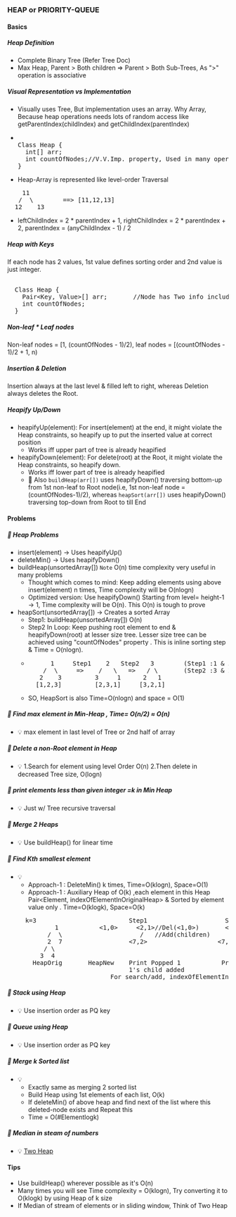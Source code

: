 ### HEAP or PRIORITY-QUEUE

#### Basics
##### Heap Definition
- Complete Binary Tree (Refer Tree Doc)
- Max Heap, Parent > Both children => Parent > Both Sub-Trees, As ">" operation is associative 
##### Visual Representation vs Implementation
- Visually uses Tree, But implementation uses an array. Why Array, Because heap operations needs lots of random access like getParentIndex(childIndex) and getChildIndex(parentIndex) 
- <pre> 
  Class Heap {
    int[] arr;
    int countOfNodes;//V.V.Imp. property, Used in many operations
  }
  </pre>
- Heap-Array is represented like level-order Traversal
<pre>
    11    
   /  \        ==> [11,12,13]    
  12    13  
</pre>
- leftChildIndex = 2 * parentIndex + 1, rightChildIndex = 2 * parentIndex + 2, parentIndex = (anyChildIndex - 1) / 2
##### Heap with Keys
If each node has 2 values, 1st value defines sorting order and 2nd value is just integer.
<pre> 
  Class Heap {
    Pair&lt;Key, Value&gt;[] arr;       //Node has Two info including key
    int countOfNodes;
  }
</pre>
##### Non-leaf * Leaf nodes
Non-leaf nodes = [1, (countOfNodes - 1)/2), leaf nodes = [(countOfNodes - 1)/2 + 1, n)
##### Insertion & Deletion
Insertion always at the last level & filled left to right, whereas Deletion always deletes the Root.
##### Heapify Up/Down
- heapifyUp(element): For insert(element) at the end, it might violate the Heap constraints, so heapify up to put the inserted value at correct position
  - Works iff upper part of tree is already heapified
- heapifyDown(element): For delete(root) at the Root, it might violate the Heap constraints, so heapify down.
  - Works iff lower part of tree is already heapified
  - :clown_face: Also `buildHeap(arr[])` uses heapifyDown() traversing bottom-up from 1st non-leaf to Root node(i.e, 1st non-leaf node = (countOfNodes-1)/2), whereas `heapSort(arr[])` uses heapifyDown()  traversing top-down from Root to till End

#### Problems
##### :rocket: Heap Problems
- insert(element) -> Uses heapifyUp()
- deleteMin() -> Uses heapifyDown()
- buildHeap(unsortedArray[]) `Note` O(n) time complexity very useful in many problems
  - Thought which comes to mind: Keep adding elements using above insert(element) n times, Time complexity will be O(nlogn)
  - Optimized version: Use heapifyDown() Starting from level= height-1 -> 1, Time complexity will be O(n). This O(n) is tough to prove
- heapSort(unsortedArray[]) -> Creates a sorted Array
  - Step1: buildHeap(unsortedArray[]) O(n)
  - Step2 In Loop: Keep pushing root element to end & heapifyDown(root) at lesser size tree. Lesser size tree can be achieved using "countOfNodes" property . This is inline sorting step & Time = O(nlogn).
  - <pre>
          1     Step1    2   Step2   3        (Step1 :1 & 3 swapped and heapifyDown(3) on array size =2)
        /  \     =>    /   \   =>   / \       (Step2 :3 & 2 swapped and heapifyDown(2) on array size =1)   
       2    3         3     1      2   1
      [1,2,3]         [2,3,1]     [3,2,1]
    </pre>
  - SO, HeapSort is also Time=O(nlogn) and space = O(1)
##### :rocket: Find max element in Min-Heap , Time= O(n/2) ≈ O(n)
- :bulb: max element in last level of Tree or 2nd half of array
##### :rocket: Delete a non-Root element in Heap
- :bulb: 1.Search for element using level Order O(n) 2.Then delete in decreased Tree size, O(logn)
##### :rocket: print elements less than given integer =k in Min Heap
- :bulb: Just w/ Tree recursive traversal
##### :rocket: Merge 2 Heaps
- :bulb: Use buildHeap() for linear time
##### :rocket: Find Kth smallest element
- :bulb:
  - Approach-1 : DeleteMin() k times, Time=O(klogn), Space=O(1)
  - Approach-1 : Auxiliary Heap of O(k) ,each element in this Heap Pair<Element, indexOfElementInOriginalHeap> & Sorted by element value only . Time=O(klogk), Space=O(k)
  <pre>
    k=3                         Step1                     Step2                     Step3
            1           <1,0>     <2,1>//Del(<1,0>)       <3,3>//Popped <2,0>       <4,4>//Popped <3,3>
          /  \                     /   //Add(children)     / \ /Add(children)        /   //No Child of <4,4> 
          2  7                  <7,2>                   <7,2> <4,4>                 <7,2>
         / \
        3  4
      HeapOrig       HeapNew    Print Popped 1           Print Popped 2              Print Popped 3(Answer)
                                1's child added
                           For search/add, indexOfElementInOriginalHeap is needed 
  </pre>

##### :rocket: Stack using Heap
- :bulb: Use insertion order as PQ key
##### :rocket: Queue using Heap
- :bulb: Use insertion order as PQ key
##### :rocket: Merge k Sorted list
- :bulb: 
  - Exactly same as merging 2 sorted list
  - Build Heap using 1st elements of each list, O(k)
  - If deleteMin() of above heap and find next of the list where this deleted-node exists and Repeat this
  - Time = O(#Elementlogk)
##### :rocket: Median in steam of numbers
- :bulb: [Two Heap](./Leetcode/src/main/java/year2k21/common/pattern/two/heap/Solution295.java)

#### Tips
- Use buildHeap() wherever possible as it's O(n)
- Many times you will see Time complexity = O(klogn), Try converting it to O(klogk) by using Heap of k size
- If Median of stream of elements or in sliding window, Think of Two Heap